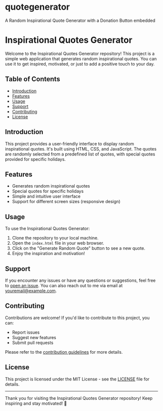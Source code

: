 # quotegenerator
A Random Inspirational Quote Generator with a Donation Button embedded
# Inspirational Quotes Generator

Welcome to the Inspirational Quotes Generator repository! This project is a simple web application that generates random inspirational quotes. You can use it to get inspired, motivated, or just to add a positive touch to your day.

## Table of Contents
- [Introduction](#introduction)
- [Features](#features)
- [Usage](#usage)
- [Support](#support)
- [Contributing](#contributing)
- [License](#license)

## Introduction

This project provides a user-friendly interface to display random inspirational quotes. It's built using HTML, CSS, and JavaScript. The quotes are randomly selected from a predefined list of quotes, with special quotes provided for specific holidays.

## Features

- Generates random inspirational quotes
- Special quotes for specific holidays
- Simple and intuitive user interface
- Support for different screen sizes (responsive design)

## Usage

To use the Inspirational Quotes Generator:

1. Clone the repository to your local machine.
2. Open the `index.html` file in your web browser.
3. Click on the "Generate Random Quote" button to see a new quote.
4. Enjoy the inspiration and motivation!

## Support

If you encounter any issues or have any questions or suggestions, feel free to [open an issue](https://github.com/yourusername/inspirational-quotes-generator/issues). You can also reach out to me via email at [youremail@example.com](mailto:youremail@example.com).

## Contributing

Contributions are welcome! If you'd like to contribute to this project, you can:

- Report issues
- Suggest new features
- Submit pull requests

Please refer to the [contribution guidelines](CONTRIBUTING.md) for more details.

## License

This project is licensed under the MIT License - see the [LICENSE](LICENSE) file for details.

---

Thank you for visiting the Inspirational Quotes Generator repository! Keep inspiring and stay motivated! 🌟
